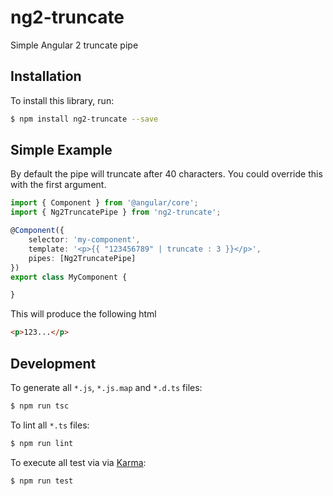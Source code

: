 # ng2-truncate

Simple Angular 2 truncate pipe

## Installation

To install this library, run:

```bash
$ npm install ng2-truncate --save
```

## Simple Example

By default the pipe will truncate after 40 characters. You could override this with the first argument.

```TypeScript
import { Component } from '@angular/core';
import { Ng2TruncatePipe } from 'ng2-truncate';

@Component({
    selector: 'my-component',
    template: '<p>{{ "123456789" | truncate : 3 }}</p>',
    pipes: [Ng2TruncatePipe]
})
export class MyComponent {

}
```

This will produce the following html

```HTML
<p>123...</p>
```

## Development

To generate all `*.js`, `*.js.map` and `*.d.ts` files:

```bash
$ npm run tsc
```

To lint all `*.ts` files:

```bash
$ npm run lint
```

To execute all test via via [Karma](https://karma-runner.github.io):

```bash
$ npm run test
```
